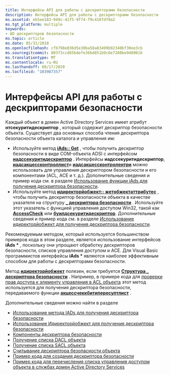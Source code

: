 ```yaml
---
title: Интерфейсы API для работы с дескрипторами безопасности
description: Интерфейсы API для работы с дескрипторами безопасности
ms.assetid: eb5ee183-949c-41f5-9f74-f9c418fdf0a2
ms.tgt_platform: multiple
keywords:
- AD дескрипторов безопасности
ms.topic: article
ms.date: 05/31/2018
ms.openlocfilehash: cfb798e036d5e30ba58a83499b92340bf30ee3cb
ms.sourcegitcommit: 803f3ccd65bdefe36bd851b9c6e7280be9489016
ms.translationtype: MT
ms.contentlocale: ru-RU
ms.lasthandoff: 08/17/2020
ms.locfileid: "103987357"
---
```

# <a name="apis-for-working-with-security-descriptors"></a>Интерфейсы API для работы с дескрипторами безопасности

Каждый объект в домен Active Directory Services имеет атрибут **нтсекуритидескриптор** , который содержит дескриптор безопасности объекта. Существует два основных способа чтения дескриптора безопасности объекта каталога и управления им:

-   Используйте метод [**iAds:: Get**](/windows/desktop/api/iads/nf-iads-iads-get) , чтобы получить дескриптор безопасности в виде COM-объекта ADSI с интерфейсом [**иадссекуритидескриптор**](/windows/desktop/api/iads/nn-iads-iadssecuritydescriptor) . Интерфейсы **иадссекуритидескриптор**, [**иадсакцессконтроллист**](/windows/desktop/api/iads/nn-iads-iadsaccesscontrollist)и [**иадсакцессконтролентри**](/windows/desktop/api/iads/nn-iads-iadsaccesscontrolentry) можно использовать для управления дескриптором безопасности и его компонентами (ACL, ACE и т. д.). Дополнительные сведения и пример кода см. в разделе [Использование функции iAds для получения дескриптора безопасности](using-iads-to-get-a-security-descriptor.md).
-   Используйте метод [**идиректорйобжект:: жетобжектаттрибутес**](/windows/desktop/api/iads/nf-iads-idirectoryobject-getobjectattributes) , чтобы получить дескриптор безопасности объекта в качестве указателя на структуру [**\_ дескриптора безопасности**](/windows/desktop/api/winnt/ns-winnt-security_descriptor) . Используйте этот указатель с функцией управления доступом Win32, такой как [**AccessCheck**](/windows/desktop/api/securitybaseapi/nf-securitybaseapi-accesscheck) или [**буилдсекуритидескриптор**](/windows/desktop/api/aclapi/nf-aclapi-buildsecuritydescriptora). Дополнительные сведения и пример кода см. в разделе [Использование идиректорйобжект для получения дескриптора безопасности](using-idirectoryobject-to-get-a-security-descriptor.md).

Рекомендуемым методом, который используется большинством примеров кода в этом разделе, является использование интерфейсов **iAds \*** , поскольку они упрощают обработку дескрипторов безопасности, списков управления доступом и ACE. Для Visual Basic программистов интерфейсы **iAds \*** являются наиболее эффективным способом для работы с дескрипторами безопасности.

Метод [**идиректорйобжект**](/windows/desktop/api/iads/nn-iads-idirectoryobject) полезен, если требуется [**Структура \_ дескриптора безопасности**](/windows/desktop/api/winnt/ns-winnt-security_descriptor) . Например, в примере кода для [проверки прав доступа к элементу управления в ACL объекта](checking-a-control-access-right-in-an-objectampaposs-acl.md) этот метод используется для получения дескриптора безопасности, передаваемого функции [**акцессчеккбитипересултлист**](/windows/desktop/api/securitybaseapi/nf-securitybaseapi-accesscheckbytyperesultlist) .

Дополнительные сведения можно найти в разделе

-   [Использование метода IADs для получения дескриптора безопасности](using-iads-to-get-a-security-descriptor.md)
-   [Использование Идиректорйобжект для получения дескриптора безопасности](using-idirectoryobject-to-get-a-security-descriptor.md)
-   [Компоненты дескриптора безопасности](security-descriptor-components.md)
-   [Получение списка DACL объекта](retrieving-an-objectampaposs-dacl.md)
-   [Получение списка SACL объекта](retrieving-an-objectampaposs-sacl.md)
-   [Считывание дескриптора безопасности объекта](reading-an-objectampaposs-security-descriptor.md)
-   [Пример кода для создания дескриптора безопасности](example-code-for-creating-a-security-descriptor.md)
-   [Пример кода для перечисления списка управления доступом объекта в службах домен Active Directory Services](example-code-for-enumerating-the-acl-of-an-active-directory-object.md)

 

 